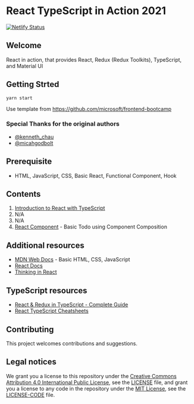 # React TypeScript in Action 2021

[![Netlify Status](https://api.netlify.com/api/v1/badges/7ca8286b-aa8b-4d39-b903-7988ebe7c77c/deploy-status)](https://app.netlify.com/sites/react-typescript-guidebook/deploys)

## Welcome

React in action, that provides React, Redux (Redux Toolkits), TypeScript, and Material UI

## Getting Strted

```
yarn start
```

Use template from https://github.com/microsoft/frontend-bootcamp

### Special Thanks for the original authors
- [@kenneth_chau](https://twitter.com/kenneth_chau)
- [@micahgodbolt](https://twitter.com/micahgodbolt)

## Prerequisite
- HTML, JavaScript, CSS, Basic React, Functional Component, Hook

## Contents
1. [Introduction to React with TypeScript](action-01)
2. N/A
3. N/A
4. [React Component](action-04) - Basic Todo using Component Composition

## Additional resources

- [MDN Web Docs](https://developer.mozilla.org/en-US/) - Basic HTML, CSS, JavaScript
- [React Docs](https://reactjs.org/docs/getting-started.html)
- [Thinking in React](https://reactjs.org/docs/thinking-in-react.html)

## TypeScript resources

- [React & Redux in TypeScript - Complete Guide](https://github.com/piotrwitek/react-redux-typescript-guide)
- [React TypeScript Cheatsheets](https://react-typescript-cheatsheet.netlify.app/)

## Contributing

This project welcomes contributions and suggestions. 

## Legal notices

We grant you a license to this repository under the [Creative Commons Attribution 4.0 International Public License](https://creativecommons.org/licenses/by/4.0/legalcode),
see the [LICENSE](LICENSE) file, and grant you a license to any code in the repository under the [MIT License](https://opensource.org/licenses/MIT), see the
[LICENSE-CODE](LICENSE-CODE) file.